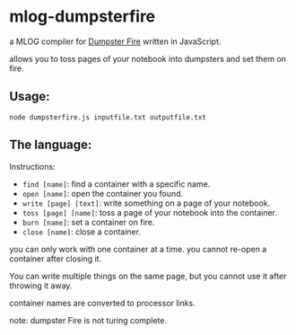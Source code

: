 # mlog-dumpsterfire

a MLOG compiler for [Dumpster Fire](https://esolangs.org/wiki/Dumpster_Fire) written in JavaScript.

allows you to toss pages of your notebook into dumpsters and set them on fire.

## Usage:

```node dumpsterfire.js inputfile.txt outputfile.txt```

## The language:

Instructions:
* `find [name]`: find a container with a specific name.
* `open [name]`: open the container you found.
* `write [page] [text]`: write something on a page of your notebook.
* `toss [page] [name]`: toss a page of your notebook into the container.
* `burn [name]`: set a container on fire.
* `close [name]`: close a container.

you can only work with one container at a time. you cannot re-open a container after closing it.

You can write multiple things on the same page, but you cannot use it after throwing it away.



container names are converted to processor links.

note: dumpster Fire is not turing complete.
